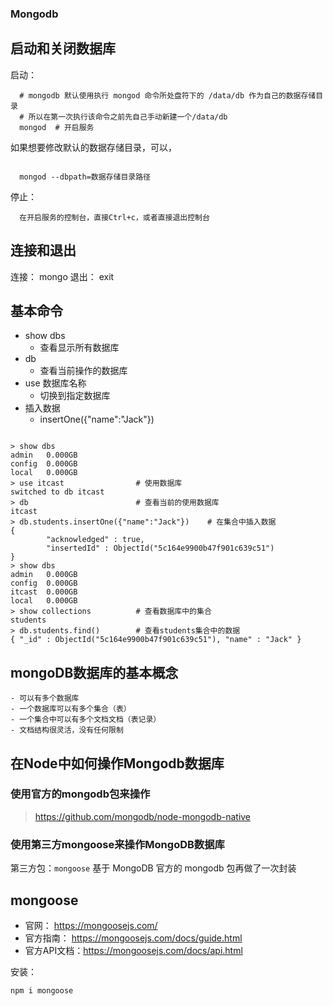### Mongodb 

## 启动和关闭数据库

启动：
```shell
  # mongodb 默认使用执行 mongod 命令所处盘符下的 /data/db 作为自己的数据存储目录
  # 所以在第一次执行该命令之前先自己手动新建一个/data/db
  mongod  # 开启服务

```
如果想要修改默认的数据存储目录，可以，

```shell
  
  mongod --dbpath=数据存储目录路径

```
停止：

```shell
  在开启服务的控制台，直接Ctrl+c，或者直接退出控制台

```
## 连接和退出
连接：
	mongo
退出：
	exit
## 基本命令
- show dbs
	+ 查看显示所有数据库
- db
	+ 查看当前操作的数据库
- use 数据库名称
	+ 切换到指定数据库
- 插入数据
	+ insertOne({"name":"Jack"})

```shell

> show dbs
admin   0.000GB
config  0.000GB
local   0.000GB
> use itcast				# 使用数据库
switched to db itcast
> db						# 查看当前的使用数据库
itcast
> db.students.insertOne({"name":"Jack"})  	# 在集合中插入数据
{
        "acknowledged" : true,
        "insertedId" : ObjectId("5c164e9900b47f901c639c51")
}
> show dbs
admin   0.000GB
config  0.000GB
itcast  0.000GB
local   0.000GB
> show collections			# 查看数据库中的集合
students
> db.students.find() 		# 查看students集合中的数据
{ "_id" : ObjectId("5c164e9900b47f901c639c51"), "name" : "Jack" }

```
## mongoDB数据库的基本概念
	- 可以有多个数据库
	- 一个数据库可以有多个集合（表）
	- 一个集合中可以有多个文档文档（表记录）
	- 文档结构很灵活，没有任何限制

## 在Node中如何操作Mongodb数据库

### 使用官方的mongodb包来操作

> https://github.com/mongodb/node-mongodb-native

### 使用第三方mongoose来操作MongoDB数据库

第三方包：`mongoose` 基于 MongoDB 官方的 mongodb 包再做了一次封装

## mongoose

- 官网： https://mongoosejs.com/
- 官方指南： https://mongoosejs.com/docs/guide.html
- 官方API文档：https://mongoosejs.com/docs/api.html



安装：

```shell
npm i mongoose

```
